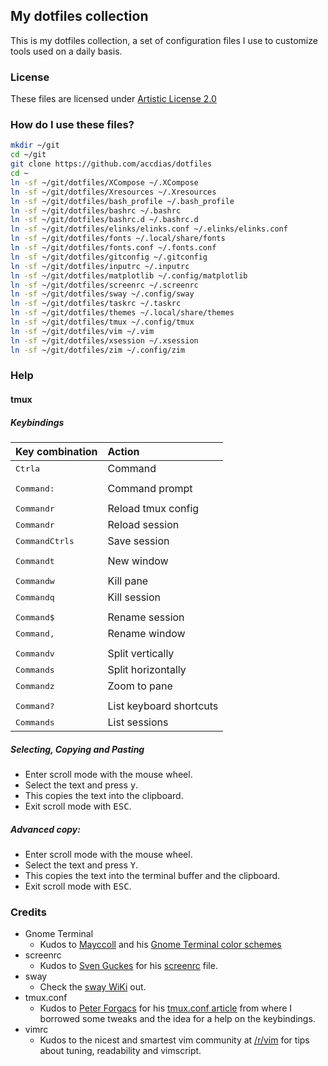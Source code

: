 ## My dotfiles collection

This is my dotfiles collection, a set of configuration files I use to customize tools used on a daily basis.

### License

These files are licensed under [Artistic License 2.0](LICENSE.txt)

### How do I use these files?

```sh
mkdir ~/git
cd ~/git
git clone https://github.com/accdias/dotfiles
cd ~
ln -sf ~/git/dotfiles/XCompose ~/.XCompose
ln -sf ~/git/dotfiles/Xresources ~/.Xresources
ln -sf ~/git/dotfiles/bash_profile ~/.bash_profile
ln -sf ~/git/dotfiles/bashrc ~/.bashrc
ln -sf ~/git/dotfiles/bashrc.d ~/.bashrc.d
ln -sf ~/git/dotfiles/elinks/elinks.conf ~/.elinks/elinks.conf
ln -sf ~/git/dotfiles/fonts ~/.local/share/fonts
ln -sf ~/git/dotfiles/fonts.conf ~/.fonts.conf
ln -sf ~/git/dotfiles/gitconfig ~/.gitconfig
ln -sf ~/git/dotfiles/inputrc ~/.inputrc
ln -sf ~/git/dotfiles/matplotlib ~/.config/matplotlib
ln -sf ~/git/dotfiles/screenrc ~/.screenrc
ln -sf ~/git/dotfiles/sway ~/.config/sway
ln -sf ~/git/dotfiles/taskrc ~/.taskrc
ln -sf ~/git/dotfiles/themes ~/.local/share/themes
ln -sf ~/git/dotfiles/tmux ~/.config/tmux
ln -sf ~/git/dotfiles/vim ~/.vim
ln -sf ~/git/dotfiles/xsession ~/.xsession
ln -sf ~/git/dotfiles/zim ~/.config/zim
```
### Help

#### tmux

##### Keybindings

| Key combination                               | Action                  |
|:----------------------------------------------|:------------------------|
| <kbd>Ctrl</kbd><kbd>a</kbd> 	                | Command                 |
|                                               |                         |
| <kbd>Command</kbd><kbd>:</kbd>                | Command prompt          |
|                                               |                         |
| <kbd>Command</kbd><kbd>r</kbd>                | Reload tmux config      |
| <kbd>Command</kbd><kbd>r</kbd>                | Reload session          |
| <kbd>Command</kbd><kbd>Ctrl</kbd><kbd>s</kbd> | Save session            |
|                                               |                         |
| <kbd>Command</kbd><kbd>t</kbd>                | New window              |
|                                               |                         |
| <kbd>Command</kbd><kbd>w</kbd>                | Kill pane               |
| <kbd>Command</kbd><kbd>q</kbd>                | Kill session            |
|                                               |                         |
| <kbd>Command</kbd><kbd>$</kbd>                | Rename session          |
| <kbd>Command</kbd><kbd>,</kbd>                | Rename window           |
|                                               |                         |
| <kbd>Command</kbd><kbd>v</kbd>                | Split vertically        |
| <kbd>Command</kbd><kbd>s</kbd>                | Split horizontally      |
| <kbd>Command</kbd><kbd>z</kbd>                | Zoom to pane            |
|                                               |                         |
| <kbd>Command</kbd><kbd>?</kbd>                | List keyboard shortcuts |
| <kbd>Command</kbd><kbd>s</kbd>                | List sessions           |

##### Selecting, Copying and Pasting

* Enter scroll mode with the mouse wheel.
* Select the text and press <kbd>y</kbd>.
* This copies the text into the clipboard.
* Exit scroll mode with <kbd>ESC</kbd>.

##### Advanced copy:

* Enter scroll mode with the mouse wheel.
* Select the text and press <kbd>Y</kbd>.
* This copies the text into the terminal buffer and the clipboard.
* Exit scroll mode with <kbd>ESC</kbd>.

### Credits

- Gnome Terminal
  * Kudos to [Mayccoll](https://github.com/Mayccoll) and his [Gnome Terminal color schemes](https://github.com/Mayccoll/Gogh/blob/master/content/themes.md)
- screenrc
  * Kudos to [Sven Guckes](http://www.guckes.net) for his [screenrc](http://www.guckes.net/Setup/screenrc) file.
- sway
  * Check the [sway WiKi](https://github.com/swaywm/sway/wiki) out.
- tmux.conf
  * Kudos to [Peter Forgacs](http://peterforgacs.github.io) for his [tmux.conf article](http://peterforgacs.github.io/2017/04/25/Tmux/) from where I borrowed some tweaks and the idea for a help on the keybindings.
- vimrc
  * Kudos to the nicest and smartest vim community at [/r/vim](https://www.reddit.com/r/vim) for tips about tuning, readability and vimscript.
